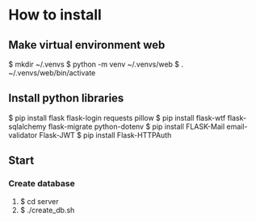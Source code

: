 # How to install

## Make virtual environment web

$ mkdir ~/.venvs
$ python -m venv ~/.venvs/web
$ . ~/.venvs/web/bin/activate


## Install python libraries

$ pip install flask flask-login requests pillow
$ pip install flask-wtf flask-sqlalchemy flask-migrate python-dotenv
$ pip install FLASK-Mail email-validator Flask-JWT
$ pip install Flask-HTTPAuth

## Start

### Create database
1. $ cd server
2. $ ./create_db.sh
